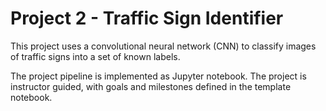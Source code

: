 # Project 2 - Traffic Sign Identifier
This project uses a convolutional neural network (CNN) to classify images of traffic signs into a set of known labels. 

The project pipeline is implemented as Jupyter notebook. The project is instructor guided, with goals and milestones defined in the template notebook.
